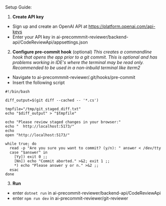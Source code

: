 Setup Guide:

1) **Create API key**
- Sign up and create an OpenAI API at https://platform.openai.com/api-keys
- Enter your API key in ai-precommmit-reviewer/backend-api/CodeReviewApi/appsettings.json


2) **Configure pre-commit hook** (optional)
*This creates a commandline hook that opens the app prior to a git commit.
This is optional and has problems working in IDE's where the terminal may be read only.
Recommended to be used in a non-inbuild terminal like iterm2*

- Navigate to ai-precommmit-reviewer/.git/hooks/pre-commit
- Insert the following script

```
#!/bin/bash

diff_output=$(git diff --cached -- '*.cs')

tmpfile="/tmp/git_staged_diff.txt"
echo "$diff_output" > "$tmpfile"

echo "Please review staged changes in your browser:"
echo "  http://localhost:5173/"
echo
open "http://localhost:5173/"

while true; do
  read -p "Are you sure you want to commit? (y/n): " answer < /dev/tty
  case "$answer" in
    [Yy]) exit 0 ;;
    [Nn]) echo "Commit aborted." >&2; exit 1 ;;
    *) echo "Please answer y or n." >&2 ;;
  esac
done
```

3. **Run** 
- enter `dotnet run` in ai-precommit-reviewer/backend-api/CodeReviewApi
- enter `npm run dev` in ai-precommit-reviewer/git-reviewer
